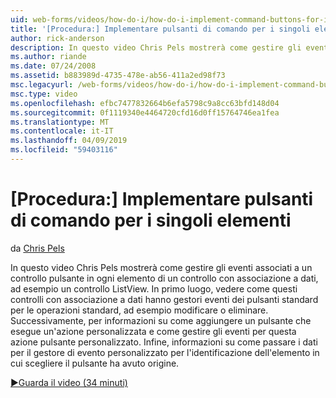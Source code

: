 ```yaml
---
uid: web-forms/videos/how-do-i/how-do-i-implement-command-buttons-for-individual-items
title: '[Procedura:] Implementare pulsanti di comando per i singoli elementi | Microsoft Docs'
author: rick-anderson
description: In questo video Chris Pels mostrerà come gestire gli eventi associati a un controllo pulsante in ogni elemento di un controllo con associazione a dati, ad esempio un controllo ListView. Primo,...
ms.author: riande
ms.date: 07/24/2008
ms.assetid: b883989d-4735-478e-ab56-411a2ed98f73
msc.legacyurl: /web-forms/videos/how-do-i/how-do-i-implement-command-buttons-for-individual-items
msc.type: video
ms.openlocfilehash: efbc7477832664b6efa5798c9a8cc63bfd148d04
ms.sourcegitcommit: 0f1119340e4464720cfd16d0ff15764746ea1fea
ms.translationtype: MT
ms.contentlocale: it-IT
ms.lasthandoff: 04/09/2019
ms.locfileid: "59403116"
---
```

# <a name="how-do-i-implement-command-buttons-for-individual-items"></a>[Procedura:] Implementare pulsanti di comando per i singoli elementi

da [Chris Pels](https://twitter.com/chrispels)

In questo video Chris Pels mostrerà come gestire gli eventi associati a un controllo pulsante in ogni elemento di un controllo con associazione a dati, ad esempio un controllo ListView. In primo luogo, vedere come questi controlli con associazione a dati hanno gestori eventi dei pulsanti standard per le operazioni standard, ad esempio modificare o eliminare. Successivamente, per informazioni su come aggiungere un pulsante che esegue un'azione personalizzata e come gestire gli eventi per questa azione pulsante personalizzato. Infine, informazioni su come passare i dati per il gestore di evento personalizzato per l'identificazione dell'elemento in cui scegliere il pulsante ha avuto origine.

[&#9654;Guarda il video (34 minuti)](https://channel9.msdn.com/Blogs/ASP-NET-Site-Videos/how-do-i-implement-command-buttons-for-individual-items)

